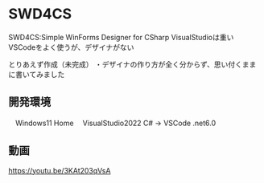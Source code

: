 # SWD4CS
  SWD4CS:Simple WinForms Designer for CSharp
  VisualStudioは重い
  VSCodeをよく使うが、デザイナがない
 
  とりあえず作成（未完成）
  ・デザイナの作り方が全く分からず、思い付くままに書いてみました
  
 ## 開発環境
 　Windows11 Home
 　VisualStudio2022 C# → VSCode .net6.0
 
 ## 動画
 https://youtu.be/3KAt203qVsA
 
